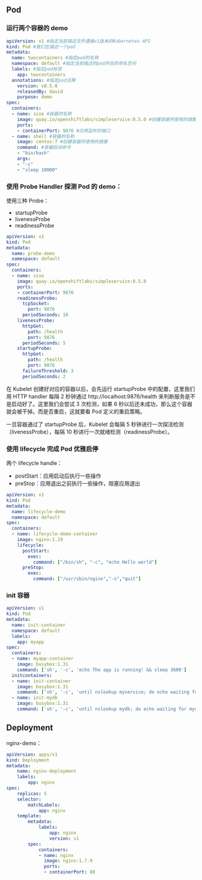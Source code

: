 ## Pod

### 运行两个容器的 demo

```yaml
apiVersion: v1 #指定当前描述文件遵循v1版本的Kubernetes API
kind: Pod #我们在描述一个pod
metadata:
  name: twocontainers #指定pod的名称
  namespace: default #指定当前描述的pod所在的命名空间
  labels: #指定pod标签
    app: twocontainers
  annotations: #指定pod注释
    version: v0.5.0
    releasedBy: david
    purpose: demo
spec:
  containers:
  - name: sise #容器的名称
    image: quay.io/openshiftlabs/simpleservice:0.5.0 #创建容器所使用的镜像
    ports:
    - containerPort: 9876 #应用监听的端口
  - name: shell #容器的名称
    image: centos:7 #创建容器所使用的镜像
    command: #容器启动命令
    - "bin/bash"
    args:
    - "-c"
    - "sleep 10000"
```



### 使用 Probe Handler 探测 Pod 的 demo：

使用三种 Probe：

- startupProbe
- livenessProbe
- readinessProbe

```yaml
apiVersion: v1
kind: Pod
metadata:
  name: probe-demo
  namespace: default
spec:
  containers:
  - name: sise
    image: quay.io/openshiftlabs/simpleservice:0.5.0
    ports:
    - containerPort: 9876
    readinessProbe:
      tcpSocket:
        port: 9876
      periodSeconds: 10
    livenessProbe:
      httpGet:
        path: /health
        port: 9876
      periodSeconds: 5
    startupProbe:
      httpGet:
        path: /health
        port: 9876
      failureThreshold: 3
      periodSeconds: 2
```

在 Kubelet 创建好对应的容器以后，会先运行 startupProbe 中的配置，这里我们用 HTTP handler 每隔 2 秒钟通过 http://localhost:9876/health 来判断服务是不是启动好了。这里我们会尝试 3 次检测，如果 6 秒以后还未成功，那么这个容器就会被干掉。而是否重启，这就要看 Pod 定义的重启策略。

一旦容器通过了 startupProbe 后，Kubelet 会每隔 5 秒钟进行一次探活检测 （livenessProbe），每隔 10 秒进行一次就绪检测（readinessProbe）。



### 使用 lifecycle 完成 Pod 优雅启停

两个 lifecycle handle：

- postStart：应用启动后执行一些操作
- preStop：应用退出之前执行一些操作，阻塞应用退出

```yaml
apiVersion: v1
kind: Pod
metadata:
  name: lifecycle-demo
  namespace: default
spec:
  containers:
  - name: lifecycle-demo-container
    image: nginx:1.19
    lifecycle:
      postStart:
        exec:
          command: ["/bin/sh", "-c", "echo Hello world"]
      preStop:
        exec:
          command: ["/usr/sbin/nginx","-s","quit"]
```



### init 容器

```yaml
apiVersion: v1
kind: Pod
metadata:
  name: init-container
  namespace: default
  labels:
    app: myapp
spec:
  containers:
  - name: myapp-container
    image: busybox:1.31
    command: ['sh', '-c', 'echo The app is running! && sleep 3600']
  initcontainers:
  - name: init-container
    image: busybox:1.31
    command: ['sh', '-c', 'until nslookup myservice; do echo waiting for myservice; sleep 2; done;']
  - name: init-mydb
    image: busybox:1.31
    command: ['sh', '-c', 'until nslookup mydb; do echo waiting for mydb; sleep 2; done;']
```



## Deployment

nginx-demo：

```yaml
apiVersion: apps/v1
kind: Deployment
metadata:
    name: nginx-deployment
    labels:
        app: nginx
spec:
    replicas: 5
    selector:
        matchLabels:
            app: nginx
    template:
        metadata:
            labels:
                app: nginx
                version: v1
        spec:
            containers:
            - name: nginx
              image: nginx:1.7.9
              ports:
              - containerPort: 80
```



